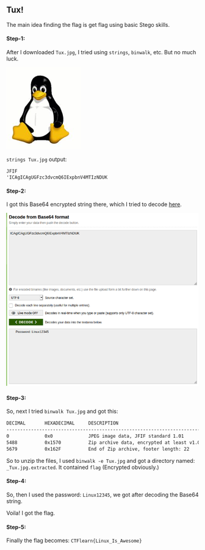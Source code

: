 ## Tux!
The main idea finding the flag is get flag using basic Stego skills.

#### Step-1:
After I downloaded `Tux.jpg`, I tried using `strings`, `binwalk`, etc. But no much luck.

<img src="Tux.jpg">

`strings Tux.jpg` output:
```
JFIF
'ICAgICAgUGFzc3dvcmQ6IExpbnV4MTIzNDUK
```
#### Step-2:
I got this Base64 encrypted string there, which I tried to decode [here](https://www.base64decode.org/).

<img src="Base64.png">

#### Step-3:
So, next I tried `binwalk Tux.jpg` and got this:
```bash
DECIMAL       HEXADECIMAL     DESCRIPTION
--------------------------------------------------------------------------------
0             0x0             JPEG image data, JFIF standard 1.01
5488          0x1570          Zip archive data, encrypted at least v1.0 to extract, compressed size: 39, uncompressed size: 27, name: flag
5679          0x162F          End of Zip archive, footer length: 22
```

So to unzip the files, I used `binwalk -e Tux.jpg` and got a directory named: `_Tux.jpg.extracted`.
It contained `flag` (Encrypted obviously.)


#### Step-4:
So, then I used the password: `Linux12345`, we got after decoding the Base64 string.

Voila! I got the flag.
#### Step-5:
Finally the flag becomes: 
`CTFlearn{Linux_Is_Awesome}`
